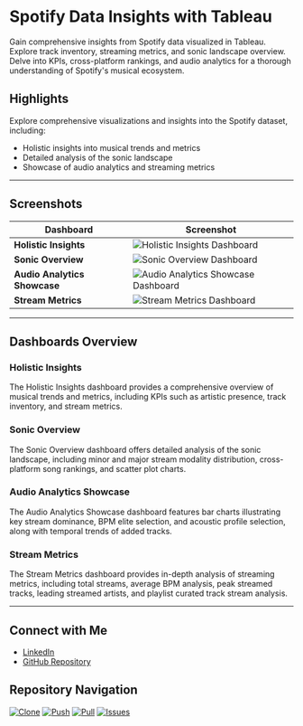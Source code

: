 # Spotify Data Insights with Tableau

Gain comprehensive insights from Spotify data visualized in Tableau. Explore track inventory, streaming metrics, and sonic landscape overview. Delve into KPIs, cross-platform rankings, and audio analytics for a thorough understanding of Spotify's musical ecosystem.

## Highlights

Explore comprehensive visualizations and insights into the Spotify dataset, including:

- Holistic insights into musical trends and metrics
- Detailed analysis of the sonic landscape
- Showcase of audio analytics and streaming metrics

---

## Screenshots

| Dashboard | Screenshot |
|-----------|------------|
| **Holistic Insights** | ![Holistic Insights Dashboard](https://github.com/virajbhutada/Tableau-DataViz-Portfolio/assets/143819712/21b6fb0c-0b81-45c2-ae7b-3ff9f6399f23) |
| **Sonic Overview** | ![Sonic Overview Dashboard](https://github.com/virajbhutada/Tableau-DataViz-Portfolio/assets/143819712/1ac7dcff-afad-47f2-a75d-5d8795839074) |
| **Audio Analytics Showcase** | ![Audio Analytics Showcase Dashboard](https://github.com/virajbhutada/Tableau-DataViz-Portfolio/assets/143819712/b783068d-1b76-4bd2-acd5-3f8e05cf974a) |
| **Stream Metrics** | ![Stream Metrics Dashboard](https://github.com/virajbhutada/Tableau-DataViz-Portfolio/assets/143819712/e7d65f8d-3c1b-46b9-ab2b-bb76d60e1c8d) |

---

## Dashboards Overview

### Holistic Insights

The Holistic Insights dashboard provides a comprehensive overview of musical trends and metrics, including KPIs such as artistic presence, track inventory, and stream metrics.

### Sonic Overview

The Sonic Overview dashboard offers detailed analysis of the sonic landscape, including minor and major stream modality distribution, cross-platform song rankings, and scatter plot charts.

### Audio Analytics Showcase

The Audio Analytics Showcase dashboard features bar charts illustrating key stream dominance, BPM elite selection, and acoustic profile selection, along with temporal trends of added tracks.

### Stream Metrics

The Stream Metrics dashboard provides in-depth analysis of streaming metrics, including total streams, average BPM analysis, peak streamed tracks, leading streamed artists, and playlist curated track stream analysis.

---

## Connect with Me

- [LinkedIn](https://www.linkedin.com/in/virajbhutada/)
- [GitHub Repository](https://github.com/virajbhutada/Spotify-Data-Insights-Tableau)

## Repository Navigation

[![Clone](https://img.shields.io/badge/Clone-Repository-brightgreen.svg)](https://github.com/virajbhutada/Spotify-Data-Insights-Tableau.git)
[![Push](https://img.shields.io/badge/Push-Code-blue.svg)](https://github.com/virajbhutada/Spotify-Data-Insights-Tableau)
[![Pull](https://img.shields.io/badge/Pull-Request-yellow.svg)](https://github.com/virajbhutada/Spotify-Data-Insights-Tableau/pulls)
[![Issues](https://img.shields.io/badge/Issues-Report-red.svg)](https://github.com/virajbhutada/Spotify-Data-Insights-Tableau/issues)

